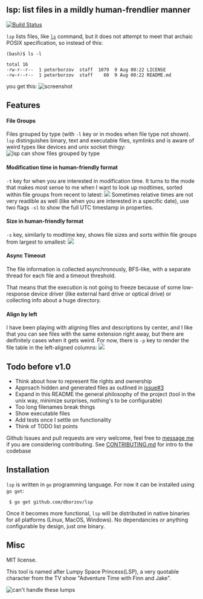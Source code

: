 ## lsp: list files in a mildly human-frendlier manner
[![Build Status](https://travis-ci.org/dborzov/lsp.svg?branch=master)](https://travis-ci.org/dborzov/lsp)

`lsp` lists files, like [`ls`](http://en.wikipedia.org/wiki/Ls) command,
but it does not attempt to meet
that archaic POSIX specification, so instead of this:
```
(bash)$ ls -l

total 16
-rw-r--r--  1 peterborzov  staff  1079  9 Aug 00:22 LICENSE
-rw-r--r--  1 peterborzov  staff    60  9 Aug 00:22 README.md
```

you get this:
![screenshot](https://raw.githubusercontent.com/dborzov/lsp/screenshots/symlinks.png)

## Features
#### File Groups
Files grouped by type (with `-l` key or in modes when file type not shown). `lsp` distinguishes binary, text and executable files, symlinks and is aware of weird types like devices and unix socket thingy:
![lsp can show files grouped by type](https://raw.githubusercontent.com/dborzov/lsp/screenshots/grouped.png)
#### Modification time in human-friendly format
`-t` key for when you are interested in modification time. It turns to the mode that makes most sense to me when I want to look up modtimes, sorted within file groups from recent to latest:
![](https://raw.githubusercontent.com/dborzov/lsp/screenshots/modtime.png)
Sometimes relative times are  not very readible as well (like when you are interested in a specific date), use two flags `-sl` to show the full UTC timestamp in properties.
#### Size in human-friendly format
`-s` key, similarly to modtime key, shows file sizes and sorts within file groups from largest to smallest:
![](https://raw.githubusercontent.com/dborzov/lsp/screenshots/size.png)

#### Async Timeout
The file information is collected asynchronously, BFS-like, with a separate thread for each file and a timeout threshold.

That means that the execution is not going to freeze because of some low-response device driver (like external hard drive or optical drive) or collecting info about a huge directory.

#### Align by left
I have been playing with aligning files and descriptions by center, and I like that you can see files with the same extension right away, but there are deifinitely cases when it gets weird.
For now, there is `-p` key to render the file table in the left-aligned columns:
![](https://raw.githubusercontent.com/dborzov/lsp/screenshots/table.png)


## Todo before v1.0
- Think about how to represent file rights and ownership
- Approach hidden and generated files as outlined in [issue#3](https://github.com/dborzov/lsp/issues/3)
- Expand in this README the general philosophy of the project (tool in the unix way, minimize surprises, nothing's to be configurable)
- Too long filenames break things
- Show executable files
- Add tests once I settle on functionality
- Think of TODO list points

Github Issues and pull requests are very welcome, feel free to [message me](tihoutrom@gmail.com) if you are considering contributing.
See [CONTRIBUTING.md](CONTRIBUTING.md) for intro to the codebase


## Installation

`lsp` is written in `go` programming language.
For now it can be installed using `go get`:

```
 $ go get github.com/dborzov/lsp
```
Once it becomes more functional, `lsp` will be distributed in native binaries
for all platforms (Linux, MacOS, Windows). No dependancies or anything configurable by design, just one binary.

## Misc
MIT license.


This tool is named after Lumpy Space Princess(LSP), a very quotable character from the TV show "Adventure Time with Finn and Jake".

![can't handle these lumps](https://raw.githubusercontent.com/dborzov/lsp/screenshots/beans.gif)
